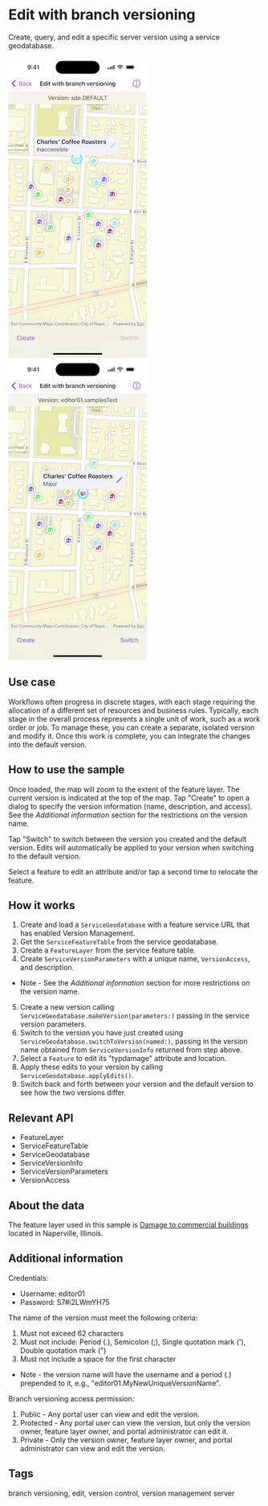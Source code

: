 # Edit with branch versioning

Create, query, and edit a specific server version using a service geodatabase.

![Image of Edit with branch versioning sample 1](edit-with-branch-versioning-1.png)
![Image of Edit with branch versioning sample 2](edit-with-branch-versioning-2.png)

## Use case

Workflows often progress in discrete stages, with each stage requiring the allocation of a different set of resources and business rules. Typically, each stage in the overall process represents a single unit of work, such as a work order or job. To manage these, you can create a separate, isolated version and modify it. Once this work is complete, you can integrate the changes into the default version.

## How to use the sample

Once loaded, the map will zoom to the extent of the feature layer. The current version is indicated at the top of the map. Tap "Create" to open a dialog to specify the version information (name, description, and access). See the *Additional information* section for the restrictions on the version name.

Tap "Switch" to switch between the version you created and the default version. Edits will automatically be applied to your version when switching to the default version.

Select a feature to edit an attribute and/or tap a second time to relocate the feature.

## How it works

1. Create and load a `ServiceGeodatabase` with a feature service URL that has enabled Version Management.
2. Get the `ServiceFeatureTable` from the service geodatabase.
3. Create a `FeatureLayer` from the service feature table.
4. Create `ServiceVersionParameters` with a unique name, `VersionAccess`, and description.
* Note - See the *Additional information* section for more restrictions on the version name.
5. Create a new version calling `ServiceGeodatabase.makeVersion(parameters:)` passing in the service version parameters.
6. Switch to the version you have just created using `ServiceGeodatabase.switchToVersion(named:)`, passing in the version name obtained from `ServiceVersionInfo` returned from step above.
7. Select a `Feature` to edit its "typdamage" attribute and location.
8. Apply these edits to your version by calling `ServiceGeodatabase.applyEdits()`.
9. Switch back and forth between your version and the default version to see how the two versions differ.

## Relevant API

* FeatureLayer
* ServiceFeatureTable
* ServiceGeodatabase
* ServiceVersionInfo
* ServiceVersionParameters
* VersionAccess

## About the data

The feature layer used in this sample is [Damage to commercial buildings](https://sampleserver7.arcgisonline.com/server/rest/services/DamageAssessment/FeatureServer/0) located in Naperville, Illinois. 

## Additional information

Credentials:

* Username: editor01
* Password: S7#i2LWmYH75

The name of the version must meet the following criteria:

1. Must not exceed 62 characters
2. Must not include: Period (.), Semicolon (;), Single quotation mark ('), Double quotation mark (")
3. Must not include a space for the first character

* Note - the version name will have the username and a period (.) prepended to it, e.g., "editor01.MyNewUniqueVersionName".

Branch versioning access permission:

1. Public - Any portal user can view and edit the version.
2. Protected - Any portal user can view the version, but only the version owner, feature layer owner, and portal administrator can edit it.
3. Private - Only the version owner, feature layer owner, and portal administrator can view and edit the version.

## Tags

branch versioning, edit, version control, version management server
